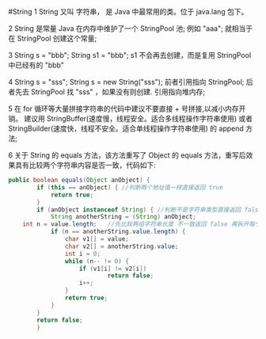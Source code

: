 #String
1 String  又叫 字符串， 是 Java 中最常用的类。位于 java.lang 包下。

2 String 是常量 Java 在内存中维护了一个 StringPool 池; 例如 "aaa"; 就相当于在 StringPool 创建这个常量;

3 String s = "bbb"; String s1 = "bbb"; s1 不会再去创建，而是复用 StringPool 中已经有的 "bbb"

4 String s = "sss"; String s = new String("sss"); 前者引用指向 StringPool; 后者先去 StringPool 找 "sss" ，如果没有则创建. 引用指向堆内存;

5 在 for 循环等大量拼接字符串的代码中建议不要直接 + 号拼接,以减小内存开销。  建议用 StringBuffer(速度慢，线程安全。适合多线程操作字符串使用) 或者 StringBuilder(速度快，线程不安全。适合单线程操作字符串使用) 的 append 方法;

6 关于 String 的 equals 方法，该方法重写了 Object 的 equals 方法，重写后效果具有比较两个字符串内容是否一致，代码如下:


```Java
public boolean equals(Object anObject) {
        if (this == anObject) { //判断两个地址值一样直接返回 true
            return true;
        }
        if (anObject instanceof String) { //判断不是字符串类型直接返回 false
            String anotherString = (String) anObject;  
	int n = value.length;   //先比较两组字符串长度 不一致返回 false 再拆开每个字符串内容比较 完全一致返回 true
            if (n == anotherString.value.length) {
                char v1[] = value;
                char v2[] = anotherString.value;
                int i = 0;
                while (n-- != 0) {
                    if (v1[i] != v2[i])
                            return false;
                    i++;
                }
                return true;
            }
        }
        return false;
		}	
```   	
 
